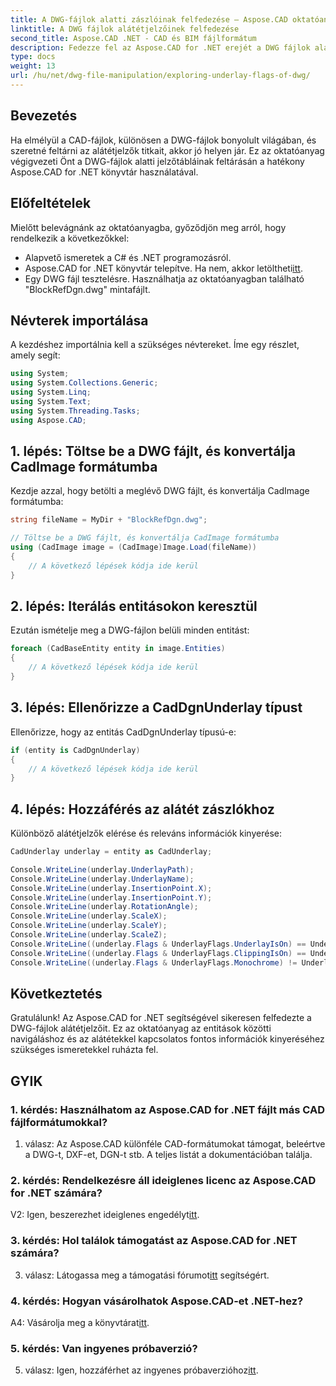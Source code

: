 ```yaml
---
title: A DWG-fájlok alatti zászlóinak felfedezése – Aspose.CAD oktatóanyag
linktitle: A DWG fájlok alátétjelzőinek felfedezése
second_title: Aspose.CAD .NET - CAD és BIM fájlformátum
description: Fedezze fel az Aspose.CAD for .NET erejét a DWG fájlok alátétjelzőinek felfedezésében. Kövesse lépésenkénti útmutatónkat.
type: docs
weight: 13
url: /hu/net/dwg-file-manipulation/exploring-underlay-flags-of-dwg/
---
```

## Bevezetés

Ha elmélyül a CAD-fájlok, különösen a DWG-fájlok bonyolult világában, és szeretné feltárni az alátétjelzők titkait, akkor jó helyen jár. Ez az oktatóanyag végigvezeti Önt a DWG-fájlok alatti jelzőtábláinak feltárásán a hatékony Aspose.CAD for .NET könyvtár használatával.

## Előfeltételek

Mielőtt belevágnánk az oktatóanyagba, győződjön meg arról, hogy rendelkezik a következőkkel:

- Alapvető ismeretek a C# és .NET programozásról.
-  Aspose.CAD for .NET könyvtár telepítve. Ha nem, akkor letöltheti[itt](https://releases.aspose.com/cad/net/).
- Egy DWG fájl tesztelésre. Használhatja az oktatóanyagban található "BlockRefDgn.dwg" mintafájlt.

## Névterek importálása

A kezdéshez importálnia kell a szükséges névtereket. Íme egy részlet, amely segít:

```csharp
using System;
using System.Collections.Generic;
using System.Linq;
using System.Text;
using System.Threading.Tasks;
using Aspose.CAD;

```

## 1. lépés: Töltse be a DWG fájlt, és konvertálja CadImage formátumba

Kezdje azzal, hogy betölti a meglévő DWG fájlt, és konvertálja CadImage formátumba:

```csharp
string fileName = MyDir + "BlockRefDgn.dwg";

// Töltse be a DWG fájlt, és konvertálja CadImage formátumba
using (CadImage image = (CadImage)Image.Load(fileName))
{
    // A következő lépések kódja ide kerül
}
```

## 2. lépés: Iterálás entitásokon keresztül

Ezután ismételje meg a DWG-fájlon belüli minden entitást:

```csharp
foreach (CadBaseEntity entity in image.Entities)
{
    // A következő lépések kódja ide kerül
}
```

## 3. lépés: Ellenőrizze a CadDgnUnderlay típust

Ellenőrizze, hogy az entitás CadDgnUnderlay típusú-e:

```csharp
if (entity is CadDgnUnderlay)
{
    // A következő lépések kódja ide kerül
}
```

## 4. lépés: Hozzáférés az alátét zászlókhoz

Különböző alátétjelzők elérése és releváns információk kinyerése:

```csharp
CadUnderlay underlay = entity as CadUnderlay;

Console.WriteLine(underlay.UnderlayPath);
Console.WriteLine(underlay.UnderlayName);
Console.WriteLine(underlay.InsertionPoint.X);
Console.WriteLine(underlay.InsertionPoint.Y);
Console.WriteLine(underlay.RotationAngle);
Console.WriteLine(underlay.ScaleX);
Console.WriteLine(underlay.ScaleY);
Console.WriteLine(underlay.ScaleZ);
Console.WriteLine((underlay.Flags & UnderlayFlags.UnderlayIsOn) == UnderlayFlags.UnderlayIsOn);
Console.WriteLine((underlay.Flags & UnderlayFlags.ClippingIsOn) == UnderlayFlags.ClippingIsOn);
Console.WriteLine((underlay.Flags & UnderlayFlags.Monochrome) != UnderlayFlags.Monochrome);
```

## Következtetés

Gratulálunk! Az Aspose.CAD for .NET segítségével sikeresen felfedezte a DWG-fájlok alátétjelzőit. Ez az oktatóanyag az entitások közötti navigáláshoz és az alátétekkel kapcsolatos fontos információk kinyeréséhez szükséges ismeretekkel ruházta fel.

## GYIK

### 1. kérdés: Használhatom az Aspose.CAD for .NET fájlt más CAD fájlformátumokkal?

1. válasz: Az Aspose.CAD különféle CAD-formátumokat támogat, beleértve a DWG-t, DXF-et, DGN-t stb. A teljes listát a dokumentációban találja.

### 2. kérdés: Rendelkezésre áll ideiglenes licenc az Aspose.CAD for .NET számára?

 V2: Igen, beszerezhet ideiglenes engedélyt[itt](https://purchase.aspose.com/temporary-license/).

### 3. kérdés: Hol találok támogatást az Aspose.CAD for .NET számára?

 3. válasz: Látogassa meg a támogatási fórumot[itt](https://forum.aspose.com/c/cad/19) segítségért.

### 4. kérdés: Hogyan vásárolhatok Aspose.CAD-et .NET-hez?

A4: Vásárolja meg a könyvtárat[itt](https://purchase.aspose.com/buy).

### 5. kérdés: Van ingyenes próbaverzió?

 5. válasz: Igen, hozzáférhet az ingyenes próbaverzióhoz[itt](https://releases.aspose.com/).
